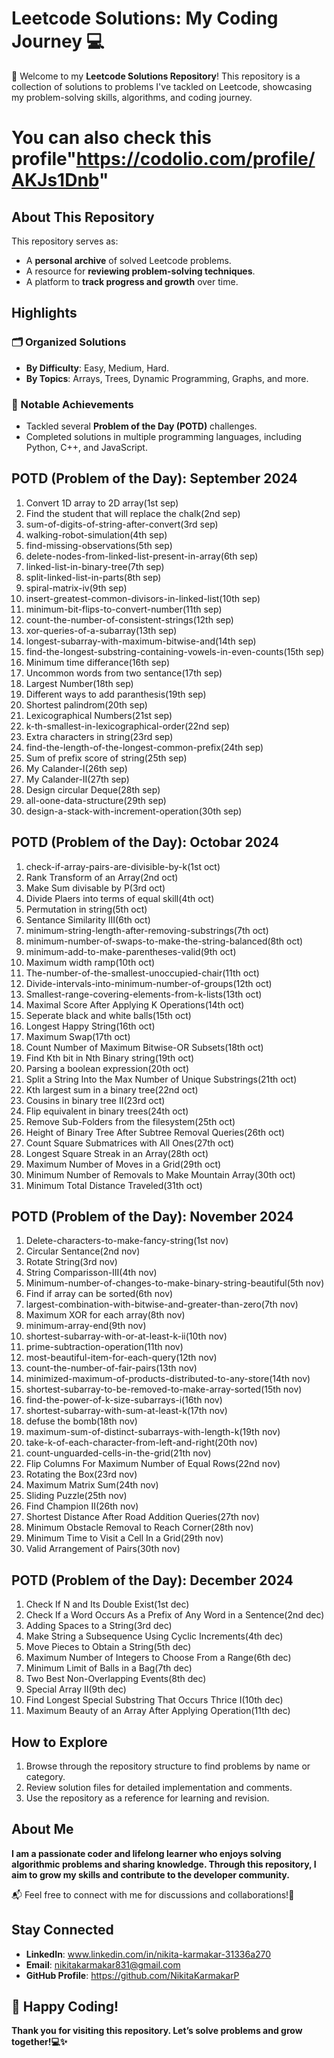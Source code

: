 # Leetcode Solutions: My Coding Journey 💻

🚀 Welcome to my **Leetcode Solutions Repository**! This repository is a collection of solutions to problems I've tackled on Leetcode, showcasing my problem-solving skills, algorithms, and coding journey.

# You can also check this profile"https://codolio.com/profile/AKJs1Dnb"

## About This Repository  

This repository serves as:  
- A **personal archive** of solved Leetcode problems.  
- A resource for **reviewing problem-solving techniques**.  
- A platform to **track progress and growth** over time.  

## Highlights  

### 🗂️ Organized Solutions  
- **By Difficulty**: Easy, Medium, Hard.  
- **By Topics**: Arrays, Trees, Dynamic Programming, Graphs, and more.  

### 🌟 Notable Achievements  
- Tackled several **Problem of the Day (POTD)** challenges.  
- Completed solutions in multiple programming languages, including Python, C++, and JavaScript.  

## POTD (Problem of the Day): September 2024
1. Convert 1D array to 2D array(1st sep)
2. Find the student that will replace the chalk(2nd sep)
3. sum-of-digits-of-string-after-convert(3rd sep)
4. walking-robot-simulation(4th sep)
5. find-missing-observations(5th sep)
6. delete-nodes-from-linked-list-present-in-array(6th sep)
7. linked-list-in-binary-tree(7th sep)
8. split-linked-list-in-parts(8th sep)
9. spiral-matrix-iv(9th sep)
10. insert-greatest-common-divisors-in-linked-list(10th sep)
11. minimum-bit-flips-to-convert-number(11th sep)
12. count-the-number-of-consistent-strings(12th sep)
13. xor-queries-of-a-subarray(13th sep)
14. longest-subarray-with-maximum-bitwise-and(14th sep)
15. find-the-longest-substring-containing-vowels-in-even-counts(15th sep)
16. Minimum time differance(16th sep)
17. Uncommon words from two sentance(17th sep)
18. Largest Number(18th sep)
19. Different ways to add paranthesis(19th sep)
20. Shortest palindrom(20th sep)
21. Lexicographical Numbers(21st sep)
22. k-th-smallest-in-lexicographical-order(22nd sep)
23. Extra characters in string(23rd sep)
24. find-the-length-of-the-longest-common-prefix(24th sep)
25. Sum of prefix score of string(25th sep)
26. My Calander-I(26th sep)
27. My Calander-II(27th sep)
28. Design circular Deque(28th sep)
29. all-oone-data-structure(29th sep)
30. design-a-stack-with-increment-operation(30th sep)

## POTD (Problem of the Day): Octobar 2024
1. check-if-array-pairs-are-divisible-by-k(1st oct)
2. Rank Transform of an Array(2nd oct)
3. Make Sum divisable by P(3rd oct)
4. Divide Plaers into terms of equal skill(4th oct)
5. Permutation in string(5th oct)
6. Sentance Similarity III(6th oct)
7. minimum-string-length-after-removing-substrings(7th oct)
8. minimum-number-of-swaps-to-make-the-string-balanced(8th oct)
9. minimum-add-to-make-parentheses-valid(9th oct)
10. Maximum width ramp(10th oct)
11. The-number-of-the-smallest-unoccupied-chair(11th oct)
12. Divide-intervals-into-minimum-number-of-groups(12th oct)
13. Smallest-range-covering-elements-from-k-lists(13th oct)
14. Maximal Score After Applying K Operations(14th oct)
15. Seperate black and white balls(15th oct)
16. Longest Happy String(16th oct)
17. Maximum Swap(17th oct)
18. Count Number of Maximum Bitwise-OR Subsets(18th oct)
19. Find Kth bit in Nth Binary string(19th oct)
20. Parsing a boolean expression(20th oct)
21. Split a String Into the Max Number of Unique Substrings(21th oct)
22. Kth largest sum in a binary tree(22nd oct)
23. Cousins in binary tree II(23rd oct)
24. Flip equivalent in binary trees(24th oct)
25. Remove Sub-Folders from the filesystem(25th oct)
26. Height of Binary Tree After Subtree Removal Queries(26th oct)
27. Count Square Submatrices with All Ones(27th oct)
28. Longest Square Streak in an Array(28th oct)
29. Maximum Number of Moves in a Grid(29th oct)
30. Minimum Number of Removals to Make Mountain Array(30th oct)
31. Minimum Total Distance Traveled(31th oct)

## POTD (Problem of the Day): November 2024
1. Delete-characters-to-make-fancy-string(1st nov)
2. Circular Sentance(2nd nov)
3. Rotate String(3rd nov)
4. String Comparisson-III(4th nov)
5. Minimum-number-of-changes-to-make-binary-string-beautiful(5th nov)
6. Find if array can be sorted(6th nov)
7. largest-combination-with-bitwise-and-greater-than-zero(7th nov)
8. Maximum XOR for each array(8th nov)
9. minimum-array-end(9th nov)
10. shortest-subarray-with-or-at-least-k-ii(10th nov)
11. prime-subtraction-operation(11th nov)
12. most-beautiful-item-for-each-query(12th nov)
13. count-the-number-of-fair-pairs(13th nov)
14. minimized-maximum-of-products-distributed-to-any-store(14th nov)
15. shortest-subarray-to-be-removed-to-make-array-sorted(15th nov)
16. find-the-power-of-k-size-subarrays-i(16th nov)
17. shortest-subarray-with-sum-at-least-k(17th nov)
18. defuse the bomb(18th nov)
19. maximum-sum-of-distinct-subarrays-with-length-k(19th nov)
20. take-k-of-each-character-from-left-and-right(20th nov)
21. count-unguarded-cells-in-the-grid(21th nov)
22. Flip Columns For Maximum Number of Equal Rows(22nd nov)
23. Rotating the Box(23rd nov)
24. Maximum Matrix Sum(24th nov)
25. Sliding Puzzle(25th nov)
26. Find Champion II(26th nov)
27. Shortest Distance After Road Addition Queries(27th nov)
28. Minimum Obstacle Removal to Reach Corner(28th nov)
29. Minimum Time to Visit a Cell In a Grid(29th nov)
30. Valid Arrangement of Pairs(30th nov)

## POTD (Problem of the Day): December 2024
1. Check If N and Its Double Exist(1st dec)
2. Check If a Word Occurs As a Prefix of Any Word in a Sentence(2nd dec)
3. Adding Spaces to a String(3rd dec)
4. Make String a Subsequence Using Cyclic Increments(4th dec)
5. Move Pieces to Obtain a String(5th dec)
6. Maximum Number of Integers to Choose From a Range(6th dec)
7. Minimum Limit of Balls in a Bag(7th dec)
8. Two Best Non-Overlapping Events(8th dec)
9. Special Array II(9th dec)
10. Find Longest Special Substring That Occurs Thrice I(10th dec)
11. Maximum Beauty of an Array After Applying Operation(11th dec)

## How to Explore  

1. Browse through the repository structure to find problems by name or category.  
2. Review solution files for detailed implementation and comments.  
3. Use the repository as a reference for learning and revision.  

## About Me  

**I am a passionate coder and lifelong learner who enjoys solving algorithmic problems and sharing knowledge. Through this repository, I aim to grow my skills and contribute to the developer community.** 

📬 Feel free to connect with me for discussions and collaborations!🤝

## Stay Connected  

- **LinkedIn**: www.linkedin.com/in/nikita-karmakar-31336a270
- **Email**: nikitakarmakar831@gmail.com 
- **GitHub Profile**: https://github.com/NikitaKarmakarP

## 🎉 Happy Coding!
**Thank you for visiting this repository. Let’s solve problems and grow together!💻✨**
